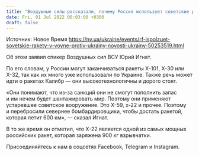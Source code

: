 ```yaml
---
title: "Воздушные силы рассказали, почему Россия использует советские ракеты"
date: Fri, 01 Jul 2022 00:03:00 +0300
draft: false
---
```

Источник: Новое Время https://nv.ua/ukraine/events/rf-ispolzuet-sovetskie-rakety-v-voyne-protiv-ukrainy-novosti-ukrainy-50253519.html


Об этом заявил спикер Воздушных сил ВСУ Юрий Игнат.

По его словам, у России могут заканчиваться ракеты Х-101, Х-30 или Х-32, так как их много уже использовали по Украине. Также речь может идти о ракетах Калибр — они высокотехнологичны и дорого стоят.

«Они понимают, что из-за санкций они не смогут пополнить запас и им нечем будет шантажировать мир. Поэтому они применяют устаревшее советское вооружение. Это Х-59, х-22 и прочее. Поэтому и перебросили севернее бомбардировщики, чтобы достать ракетой, которая летит 600 км», — сказал Игнат.

В то же время он отметил, что Х-22 является одной из самых мощных российских ракет, которая заряжена 900 кг взрывчатки.

Присоединяйтесь к нам в соцсетях Facebook, Telegram и Instagram.
